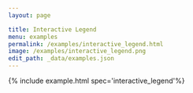 ```yaml
---
layout: page

title: Interactive Legend
menu: examples
permalink: /examples/interactive_legend.html
image: /examples/interactive_legend.png
edit_path: _data/examples.json
---
```




{% include example.html spec='interactive_legend'%}
